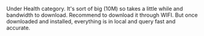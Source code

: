 Under Health category.
It's sort of big (10M) so takes a little while and bandwidth to download. Recommend to download it through WIFI. But once downloaded and installed, everything is in local and query fast and accurate.